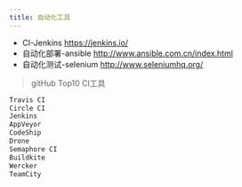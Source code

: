 ```yaml
---
title: 自动化工具
---
```


* CI-Jenkins https://jenkins.io/
* 自动化部署-ansible http://www.ansible.com.cn/index.html
* 自动化测试-selenium  http://www.seleniumhq.org/

> gitHub Top10 CI工具

```bash
Travis CI
Circle CI
Jenkins
AppVeyor
CodeShip
Drone
Semaphore CI
Buildkite
Wercker
TeamCity
```